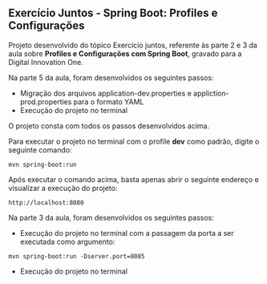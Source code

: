 <h2>Exercício Juntos - Spring Boot: Profiles e Configurações</h2>


Projeto desenvolvido do tópico Exercício juntos, referente às parte 2 e 3 da aula sobre  **Profiles e Configurações com Spring Boot**, gravado para a Digital Innovation One.

Na parte 5 da aula, foram desenvolvidos os seguintes passos:

* Migração dos arquivos application-dev.properties e appliction-prod.properties para o formato YAML
* Execução do projeto no terminal
 

O projeto consta com todos os passos desenvolvidos acima.

Para executar o projeto no terminal com o profile **dev** como padrão, digite o seguinte comando:

```shell script
mvn spring-boot:run 
```

Após executar o comando acima, basta apenas abrir o seguinte endereço e visualizar a execução do projeto:

```
http://localhost:8080
```


Na parte 3 da aula, foram desenvolvidos os seguintes passos:

* Execução do projeto no terminal com a passagem da porta a ser executada como argumento:

```shell script
mvn spring-boot:run -Dserver.port=8085
```

* Execução do projeto no terminal











